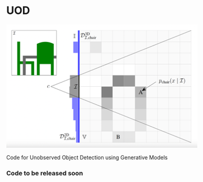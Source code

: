 # UOD
![Unobserved Object Detection Example](assets/images/UOD.png)


Code for Unobserved Object Detection using Generative Models

### Code to be released soon
